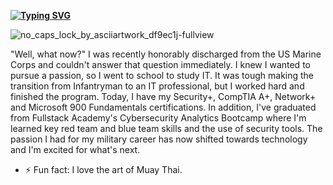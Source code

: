**[![Typing SVG](https://readme-typing-svg.demolab.com?font=Fira+Code&pause=1000&width=435&lines=Johnathan+Brown;Cybersecurity+Enthusiast)](https://git.io/typing-svg)**

![no_caps_lock_by_asciiartwork_df9ec1j-fullview](https://user-images.githubusercontent.com/112645245/204106834-f84f060b-ab67-4b8e-8e17-67e19b0bbe56.jpg)


"Well, what now?" I was recently honorably discharged from the US Marine Corps and couldn't answer that question immediately. I knew I wanted to pursue a passion, so I went to school to study IT. It was tough making the transition from Infantryman to an IT professional, but I worked hard and finished the program. Today, I have my Security+, CompTIA A+, Network+ and Microsoft 900 Fundamentals certifications. In addition, I've graduated from Fullstack Academy's Cybersecurity Analytics Bootcamp where I'm learned key red team and blue team skills and the use of security tools. The passion I had for my military career has now shifted towards technology and I'm excited for what's next.

- ⚡ Fun fact: I love the art of Muay Thai.

